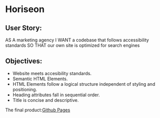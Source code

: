 # Horiseon

## User Story:
AS A marketing agency
I WANT a codebase that follows accessibility standards
SO THAT our own site is optimized for search engines

## Objectives:
- Website meets accesibility standards.
- Semantic HTML Elements.
- HTML Elements follow a logical structure independent of styling and positioning.
- Heading attributes fall in sequential order.
- Title is concise and descriptive.


The final product:[Github Pages](https://tenriquez95.github.io/Horiseon-page/)